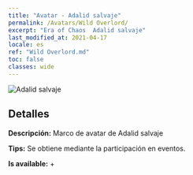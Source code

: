 ```yaml
---
title: "Avatar - Adalid salvaje"
permalink: /Avatars/Wild Overlord/
excerpt: "Era of Chaos  Adalid salvaje"
last_modified_at: 2021-04-17
locale: es
ref: "Wild Overlord.md"
toc: false
classes: wide
---
```

 ![Adalid salvaje](/images/a/avatarFrame_98.png)

## Detalles

 **Descripción:** Marco de avatar de Adalid salvaje 

 **Tips:** Se obtiene mediante la participación en eventos. 

 **Is available:**  + 

